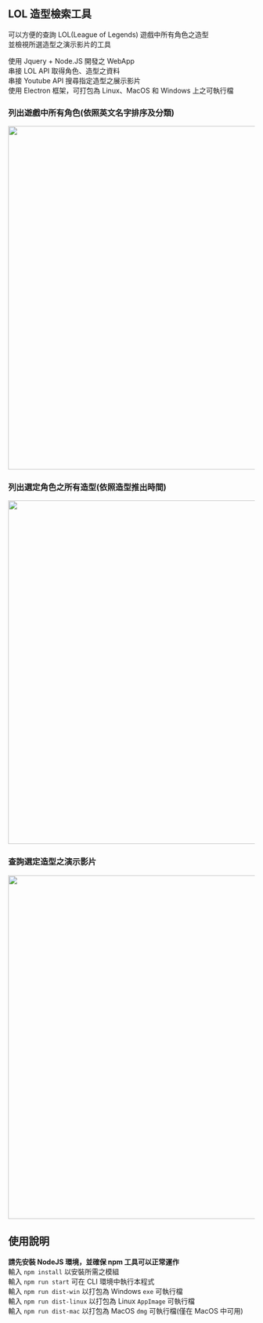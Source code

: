 ## LOL 造型檢索工具
可以方便的查詢 LOL(League of Legends) 遊戲中所有角色之造型 <br/>
並檢視所選造型之演示影片的工具 <br/>

使用 Jquery + Node.JS 開發之 WebApp <br/>
串接 LOL API 取得角色、造型之資料 <br/>
串接 Youtube API 搜尋指定造型之展示影片 <br/>
使用 Electron 框架，可打包為 Linux、MacOS 和 Windows 上之可執行檔

### 列出遊戲中所有角色(依照英文名字排序及分類)
<img src="https://github.com/youshenliang/LoL-Skin-Viewer/blob/main/imgs/list_all_champions.png" width="700">

### 列出選定角色之所有造型(依照造型推出時間)
<img src="https://github.com/youshenliang/LoL-Skin-Viewer/blob/main/imgs/list_all_skins.png" width="700">

### 查詢選定造型之演示影片
<img src="https://github.com/youshenliang/LoL-Skin-Viewer/blob/main/imgs/show_skin_video.png" width="700">

## 使用說明
**請先安裝 NodeJS 環境，並確保 npm 工具可以正常運作**  <br />
輸入 `npm install` 以安裝所需之模組 <br/>
輸入 `npm run start` 可在 CLI 環境中執行本程式 <br/>
輸入 `npm run dist-win` 以打包為 Windows `exe` 可執行檔 <br/>
輸入 `npm run dist-linux` 以打包為 Linux `AppImage` 可執行檔 <br/>
輸入 `npm run dist-mac` 以打包為 MacOS `dmg` 可執行檔(僅在 MacOS 中可用)
